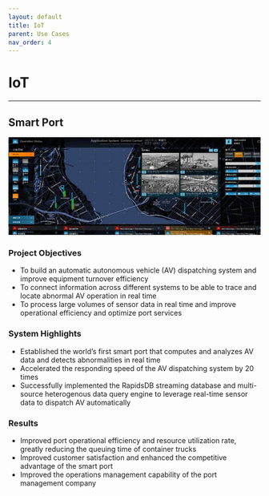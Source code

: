 ```yaml
---
layout: default
title: IoT
parent: Use Cases
nav_order: 4
---
```


# IoT

---

## Smart Port

![Smart Port](./Smart_Port.png)

### Project Objectives

- To build an automatic autonomous vehicle (AV) dispatching system and improve equipment turnover efficiency
- To connect information across different systems to be able to trace and locate abnormal AV operation in real time
- To process large volumes of sensor data in real time and improve operational efficiency and optimize port services

### System Highlights

- Established the world’s first smart port that computes and analyzes AV data and detects abnormalities in real time
- Accelerated the responding speed of the AV dispatching system by 20 times
- Successfully implemented the RapidsDB streaming database and multi-source heterogenous data query engine to leverage real-time sensor data to dispatch AV automatically

### Results

- Improved port operational efficiency and resource utilization rate, greatly reducing the queuing time of container trucks
- Improved customer satisfaction and enhanced the competitive advantage of the smart port
- Improved the operations management capability of the port management company
